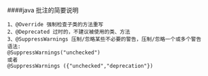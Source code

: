 
####java 批注的简要说明

    1、@Override 强制检查子类的方法重写
    2、@Deprecated 过时的，不建议被使用的类、方法
    3、@SuppressWarnings 压制/忽略某些不必要的警告，压制/忽略一个或多个警告
    语法: 
    @SuppressWarnings("unchecked") 
    或者 
    @SuppressWarnings ({"unchecked","deprecation"})